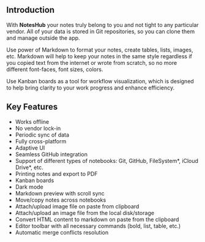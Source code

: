 ## Introduction

  With **NotesHub** your notes truly belong to you and not tight to any particular vendor. All of your data is stored in Git repositories, so you can clone them and manage outside the app.

  Use power of Markdown to format your notes, create tables, lists, images, etc. Markdown will help to keep your notes in the same style regardless if you copied text from the internet or wrote from scratch, so no more different font-faces, font sizes, colors.

Use Kanban boards as a tool for workflow visualization, which is designed to help bring clarity to your work progress and enhance efficiency.

  ## Key Features

- Works offline
- No vendor lock-in
- Periodic sync of data
- Fully cross-platform
- Adaptive UI
- Seamless GitHub integration
- Support of different types of notebooks: Git, GitHub, FileSystem*, iCloud Drive*, etc.
- Printing notes and export to PDF
- Kanban boards
- Dark mode
- Markdown preview with scroll sync
- Move/copy notes across notebooks
- Attach/upload image file on paste from clipboard
- Attach/upload an image file from the local disk/storage
- Convert HTML content to markdown on paste from the clipboard
- Editor toolbar with all necessary commands (bold, list, table, etc.)
- Automatic merge conflicts resolution

